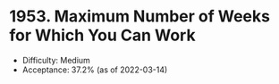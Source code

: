 # 1953. Maximum Number of Weeks for Which You Can Work
- Difficulty: Medium
- Acceptance: 37.2% (as of 2022-03-14)
